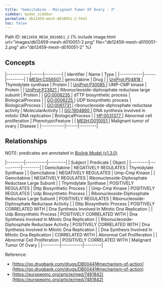 ```yaml
---
title: "Gemcitabine - Malignant Tumor Of Ovary - 2"
sidebar: mydoc_sidebar
permalink: db12459-mesh-d010051-2.html
toc: false 
---
```



Path ID: `DB12459_MESH_D010051_2`
{% include image.html url="images/db12459-mesh-d010051-2.png" file="db12459-mesh-d010051-2.png" alt="db12459-mesh-d010051-2" %}

## Concepts

|------------|------|---------|
| Identifier | Name | Type    |
|------------|------|---------|
| <a href="https://identifiers.org/MESH:C056507">MESH:C056507 </a> | gemcitabine | Drug |
| <a href="https://identifiers.org/UniProt:P04818">UniProt:P04818 </a> | Thymidylate synthase | Protein |
| <a href="https://identifiers.org/UniProt:P30085">UniProt:P30085 </a> | UMP-CMP kinase | Protein |
| <a href="https://identifiers.org/UniProt:P23921">UniProt:P23921 </a> | Ribonucleoside-diphosphate reductase large subunit | Protein |
| <a href="https://identifiers.org/GO:0006235">GO:0006235 </a> | dTTP biosynthetic process | BiologicalProcess |
| <a href="https://identifiers.org/GO:0006225">GO:0006225 </a> | UDP biosynthetic process | BiologicalProcess |
| <a href="https://identifiers.org/GO:0061731">GO:0061731 </a> | ribonucleoside-diphosphate reductase activity | MolecularActivity |
| <a href="https://identifiers.org/GO:1904860">GO:1904860 </a> | DNA synthesis involved in mitotic DNA replication | BiologicalProcess |
| <a href="https://identifiers.org/HP:0031377">HP:0031377 </a> | Abnormal cell proliferation | PhenotypicFeature |
| <a href="https://identifiers.org/MESH:D010051">MESH:D010051 </a> | Malignant tumor of ovary | Disease |
|------------|------|---------|

## Relationships


NOTE: predicates are annotated in <a href="https://github.com/biolink/biolink-model/releases/tag/v1.3.0">Biolink Model (v1.3.0)</a>

|---------|-----------|---------|
| Subject | Predicate | Object  |
|---------|-----------|---------|
| Gemcitabine | NEGATIVELY REGULATES | Thymidylate Synthase |
| Gemcitabine | NEGATIVELY REGULATES | Ump-Cmp Kinase |
| Gemcitabine | NEGATIVELY REGULATES | Ribonucleoside-Diphosphate Reductase Large Subunit |
| Thymidylate Synthase | POSITIVELY REGULATES | Dttp Biosynthetic Process |
| Ump-Cmp Kinase | POSITIVELY REGULATES | Udp Biosynthetic Process |
| Ribonucleoside-Diphosphate Reductase Large Subunit | POSITIVELY REGULATES | Ribonucleoside-Diphosphate Reductase Activity |
| Dttp Biosynthetic Process | POSITIVELY CORRELATED WITH | Dna Synthesis Involved In Mitotic Dna Replication |
| Udp Biosynthetic Process | POSITIVELY CORRELATED WITH | Dna Synthesis Involved In Mitotic Dna Replication |
| Ribonucleoside-Diphosphate Reductase Activity | POSITIVELY CORRELATED WITH | Dna Synthesis Involved In Mitotic Dna Replication |
| Dna Synthesis Involved In Mitotic Dna Replication | CORRELATED WITH | Abnormal Cell Proliferation |
| Abnormal Cell Proliferation | POSITIVELY CORRELATED WITH | Malignant Tumor Of Ovary |
|---------|-----------|---------|

Reference: 
  - [https://go.drugbank.com/drugs/DB00441#mechanism-of-action](https://go.drugbank.com/drugs/DB00441#mechanism-of-action)
  - [https://europepmc.org/article/med/7481842](https://europepmc.org/article/med/7481842)

